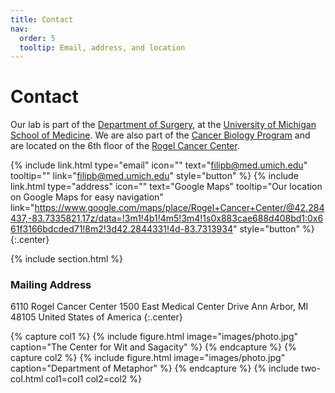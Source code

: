 ```yaml
---
title: Contact
nav:
  order: 5
  tooltip: Email, address, and location
---
```


# <i class="fas fa-envelope"></i>Contact

Our lab is part of the [Department of Surgery](https://medicine.umich.edu/dept/surgery), at the [University of Michigan School of Medicine](https://medicine.umich.edu/medschool/home). We are also part of the [Cancer Biology Program](https://medicine.umich.edu/dept/cancer-biology) and are located on the 6th floor of the [Rogel Cancer Center](https://www.rogelcancercenter.org/).

{%
  include link.html
  type="email"
  icon=""
  text="filipb@med.umich.edu"
  tooltip=""
  link="filipb@med.umich.edu"
  style="button"
%}
{%
  include link.html
  type="address"
  icon=""
  text="Google Maps"
  tooltip="Our location on Google Maps for easy navigation"
  link="https://www.google.com/maps/place/Rogel+Cancer+Center/@42.284437,-83.7335821,17z/data=!3m1!4b1!4m5!3m4!1s0x883cae688d408bd1:0x661f3166bdcded71!8m2!3d42.2844331!4d-83.7313934"
  style="button"
%}
{:.center}

{% include section.html %}

### <i class="fas fa-mail-bulk"></i>Mailing Address

6110 Rogel Cancer Center
1500 East Medical Center Drive
Ann Arbor, MI 48105
United States of America
{:.center}

{% capture col1 %}
{%
  include figure.html
  image="images/photo.jpg"
  caption="The Center for Wit and Sagacity"
%}
{% endcapture %}
{% capture col2 %}
{%
  include figure.html
  image="images/photo.jpg"
  caption="Department of Metaphor"
%}
{% endcapture %}
{% include two-col.html col1=col1 col2=col2 %}
